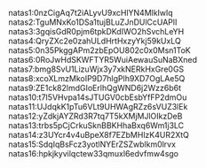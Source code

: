 natas1:0nzCigAq7t2iALyvU9xcHlYN4MlkIwlq
natas2:TguMNxKo1DSa1tujBLuZJnDUlCcUAPlI
natas3:3gqisGdR0pjm6tpkDKdIWO2hSvchLeYH
natas4:QryZXc2e0zahULdHrtHxzyYkj59kUxLQ
natas5:0n35PkggAPm2zbEpOU802c0x0Msn1ToK
natas6:0RoJwHdSKWFTYR5WuiAewauSuNaBXned
natas7:bmg8SvU1LizuWjx3y7xkNERkHxGre0GS
natas8:xcoXLmzMkoIP9D7hlgPlh9XD7OgLAe5Q
natas9:ZE1ck82lmdGIoErlhQgWND6j2Wzz6b6t
natas10:t7I5VHvpa14sJTUGV0cbEsbYfFP2dmOu
natas11:UJdqkK1pTu6VLt9UHWAgRZz6sVUZ3lEk
natas12:yZdkjAYZRd3R7tq7T5kXMjMJlOIkzDeB
natas13:trbs5pCjCrkuSknBBKHhaBxq6Wm1j3LC
natas14:z3UYcr4v4uBpeX8f7EZbMHlzK4UR2XtQ
natas15:SdqIqBsFcz3yotlNYErZSZwblkm0lrvx
natas16:hpkjkyvilqctew33qmuxl6edvfmw4sgo